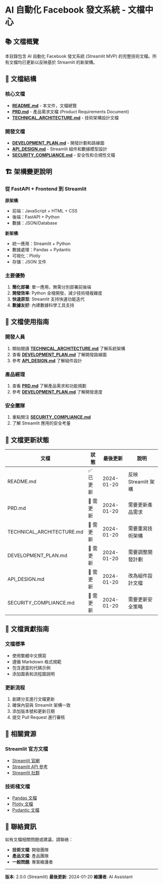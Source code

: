 # AI 自動化 Facebook 發文系統 - 文檔中心

## 📚 文檔概覽

本目錄包含 AI 自動化 Facebook 發文系統 (Streamlit MVP) 的完整技術文檔。所有文檔均已更新以反映基於 Streamlit 的新架構。

## 📂 文檔結構

### 核心文檔

- **[README.md](README.md)** - 本文件，文檔總覽
- **[PRD.md](PRD.md)** - 產品需求文檔 (Product Requirements Document)
- **[TECHNICAL_ARCHITECTURE.md](TECHNICAL_ARCHITECTURE.md)** - 技術架構設計文檔

### 開發文檔

- **[DEVELOPMENT_PLAN.md](DEVELOPMENT_PLAN.md)** - 開發計劃和路線圖
- **[API_DESIGN.md](API_DESIGN.md)** - Streamlit 組件和數據模型設計
- **[SECURITY_COMPLIANCE.md](SECURITY_COMPLIANCE.md)** - 安全性和合規性文檔

## 🏗️ 架構變更說明

### 從 FastAPI + Frontend 到 Streamlit

**原架構**:

- 前端：JavaScript + HTML + CSS
- 後端：FastAPI + Python
- 數據：JSON/Database

**新架構**:

- 統一應用：Streamlit + Python
- 數據處理：Pandas + Pydantic
- 可視化：Plotly
- 存儲：JSON 文件

### 主要優勢

1. **簡化部署**: 單一應用，無需分別部署前後端
2. **開發效率**: Python 全棧開發，減少技術棧複雜度
3. **快速原型**: Streamlit 支持快速功能迭代
4. **數據友好**: 內建數據科學工具支持

## 🎯 文檔使用指南

### 開發人員

1. 開始閱讀 **[TECHNICAL_ARCHITECTURE.md](TECHNICAL_ARCHITECTURE.md)** 了解系統架構
2. 查看 **[DEVELOPMENT_PLAN.md](DEVELOPMENT_PLAN.md)** 了解開發路線圖
3. 參考 **[API_DESIGN.md](API_DESIGN.md)** 了解組件設計

### 產品經理

1. 查看 **[PRD.md](PRD.md)** 了解產品需求和功能規劃
2. 參考 **[DEVELOPMENT_PLAN.md](DEVELOPMENT_PLAN.md)** 了解開發進度

### 安全團隊

1. 重點關注 **[SECURITY_COMPLIANCE.md](SECURITY_COMPLIANCE.md)**
2. 了解 Streamlit 應用的安全考量

## 🔄 文檔更新狀態

| 文檔                      | 狀態      | 最後更新   | 說明                |
| ------------------------- | --------- | ---------- | ------------------- |
| README.md                 | ✅ 已更新 | 2024-01-20 | 反映 Streamlit 架構 |
| PRD.md                    | 🔄 需更新 | 2024-01-20 | 需要更新產品需求    |
| TECHNICAL_ARCHITECTURE.md | 🔄 需更新 | 2024-01-20 | 需要重寫技術架構    |
| DEVELOPMENT_PLAN.md       | 🔄 需更新 | 2024-01-20 | 需要調整開發計劃    |
| API_DESIGN.md             | 🔄 需更新 | 2024-01-20 | 改為組件設計文檔    |
| SECURITY_COMPLIANCE.md    | 🔄 需更新 | 2024-01-20 | 需要更新安全策略    |

## 📝 文檔貢獻指南

### 文檔標準

- 使用繁體中文撰寫
- 遵循 Markdown 格式規範
- 包含適當的代碼示例
- 添加圖表和流程圖說明

### 更新流程

1. 創建分支進行文檔更新
2. 確保內容與 Streamlit 架構一致
3. 添加版本號和更新日期
4. 提交 Pull Request 進行審核

## 🔗 相關資源

### Streamlit 官方文檔

- [Streamlit 官網](https://streamlit.io/)
- [Streamlit API 參考](https://docs.streamlit.io/library/api-reference)
- [Streamlit 社群](https://discuss.streamlit.io/)

### 技術棧文檔

- [Pandas 文檔](https://pandas.pydata.org/docs/)
- [Plotly 文檔](https://plotly.com/python/)
- [Pydantic 文檔](https://pydantic-docs.helpmanual.io/)

## 📧 聯絡資訊

如有文檔相關問題或建議，請聯絡：

- **技術文檔**: 開發團隊
- **產品文檔**: 產品團隊
- **一般問題**: 專案維護者

---

**版本**: 2.0.0 (Streamlit)
**最後更新**: 2024-01-20
**維護者**: AI Assistant
